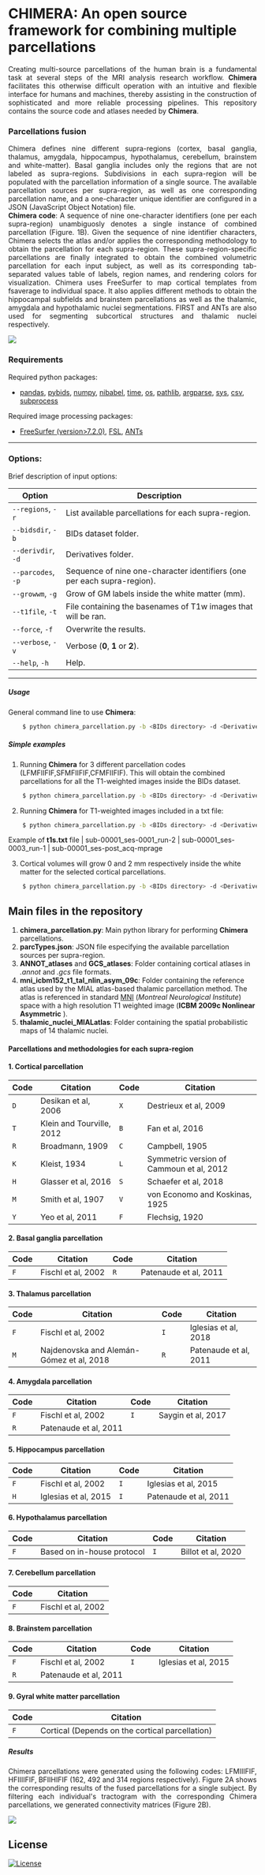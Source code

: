 # __CHIMERA__: An open source framework for combining multiple parcellations

<p align="justify">
Creating multi-source parcellations of the human brain is a fundamental task at several steps of the MRI analysis research workflow. <b>Chimera</b> facilitates this otherwise difficult operation with an intuitive and flexible interface for humans and machines, thereby assisting in the construction of sophisticated and more reliable processing pipelines.
This repository contains the source code and atlases needed by <b>Chimera</b>.
</p>

### Parcellations fusion
<p align="justify">
Chimera defines nine different supra-regions (cortex, basal ganglia, thalamus, amygdala, hippocampus, hypothalamus, cerebellum, brainstem and white-matter). Basal ganglia includes only the regions that are not labeled as supra-regions. Subdivisions in each supra-region will be populated with the parcellation information of a single source. The available parcellation sources per supra-region, as well as one corresponding parcellation name, and a one-character unique identifier are configured in a JSON (JavaScript Object Notation) file. <br>
<b>Chimera code</b>: A sequence of nine one-character identifiers (one per each supra-region) unambiguosly denotes a single instance of combined parcellation (Figure. 1B). Given the sequence of nine identifier characters, Chimera selects the atlas and/or applies the corresponding methodology to obtain the parcellation for each supra-region. These supra-region-specific parcellations are finally integrated to obtain the combined volumetric parcellation for each input subject, as well as its corresponding tab-separated values table of labels, region names, and rendering colors for visualization.
Chimera uses FreeSurfer to map cortical templates from fsaverage to individual space. It also applies different methods to obtain the hippocampal subfields and brainstem parcellations as well as the thalamic, amygdala and hypothalamic nuclei segmentations. FIRST and ANTs are also used for segmenting subcortical structures and thalamic nuclei respectively.
</p>

![](Figure1.png)

### Requirements
Required python packages: 
- [pandas], [pybids],  [numpy], [nibabel], [time], [os], [pathlib], [argparse], [sys], [csv], [subprocess]

Required image processing packages: 
- [FreeSurfer (version>7.2.0)], [FSL],  [ANTs] 
---

### Options:
Brief description of input options:

| Option | Description |
| ---------- | ------ |
| `--regions`, `-r` | List available parcellations for each supra-region.|
| `--bidsdir`, `-b` | BIDs dataset folder. |
| `--derivdir`, `-d` | Derivatives folder. |
| `--parcodes`, `-p` | Sequence of nine one-character identifiers (one per each supra-region). |
| `--growwm`, `-g` | Grow of GM labels inside the white matter (mm). |
| `--t1file`, `-t` | File containing the basenames of T1w images that will be ran. |
| `--force`, `-f` | Overwrite the results. |
| `--verbose`, `-v` | Verbose (**0**, **1** or **2**). |
| `--help`, `-h` | Help. |

***
##### Usage
General command line to use **Chimera**:
```sh
    $ python chimera_parcellation.py -b <BIDs directory> -d <Derivatives directory> -p <Chimera code>
```

##### Simple examples

1. Running **Chimera** for 3 different parcellation codes (LFMFIIFIF,SFMFIIFIF,CFMFIIFIF). This will obtain the combined parcellations for all the T1-weighted images inside the BIDs dataset.

```sh
    $ python chimera_parcellation.py -b <BIDs directory> -d <Derivatives directory> -p LFMFIIFIF,SFMFIIFIF,CFMFIIFI
```
2. Running **Chimera** for T1-weighted images included in a txt file: 

```sh
    $ python chimera_parcellation.py -b <BIDs directory> -d <Derivatives directory> -p LFMFIIFIF -t <t1s.txt>
```
Example of **t1s.txt** file
|   sub-00001_ses-0001_run-2
|   sub-00001_ses-0003_run-1
|   sub-00001_ses-post_acq-mprage

3. Cortical volumes will grow 0 and 2 mm respectively inside the white matter for the selected cortical parcellations. 
```sh
    $ python chimera_parcellation.py -b <BIDs directory> -d <Derivatives directory> -p LFMFIIFIF -g 0,2
```

## Main files in the repository
1. __chimera_parcellation.py__: Main python library for performing **Chimera** parcellations. 
2. __parcTypes.json__: JSON file especifying the available parcellation sources per supra-region.
3. **ANNOT_atlases** and **GCS_atlases**: Folder containing cortical atlases in *.annot* and *.gcs* file formats.
4. **mni_icbm152_t1_tal_nlin_asym_09c**: Folder containing the reference atlas used by the MIAL atlas-based thalamic parcellation method. The atlas is referenced in standard [MNI] (_Montreal Neurological Institute_) space with a high resolution T1 weighted image (__ICBM 2009c Nonlinear Asymmetric__ ). 
5. **thalamic_nuclei_MIALatlas**: Folder containing the spatial probabilistic maps of 14 thalamic nuclei.

#### Parcellations and methodologies for each supra-region
#### 1. Cortical parcellation
| Code | Citation |Code | Citation |
| ------ | ------ |----------- | ---------- |
|`D` | Desikan et al, 2006 | `X` | Destrieux et al, 2009 |
|`T` | Klein and Tourville, 2012|`B` | Fan et al, 2016 |
|`R` | Broadmann, 1909 |`C` | Campbell, 1905 |
|`K` | Kleist, 1934 |`L` | Symmetric version of Cammoun et al, 2012 |
|`H` | Glasser et al, 2016 |`S` | Schaefer et al, 2018 |
|`M` | Smith et al, 1907 |`V` | von Economo and Koskinas, 1925 |
|`Y` | Yeo et al, 2011 |`F` | Flechsig, 1920 |

#### 2. Basal ganglia parcellation
| Code | Citation |Code | Citation |
| ------ | ------ |----------- | ---------- |
|`F` | Fischl et al, 2002 |`R`| Patenaude et al, 2011 |

#### 3. Thalamus parcellation
| Code | Citation |Code | Citation |
| ------ | ------ |----------- | ---------- |
| `F` | Fischl et al, 2002 |`I`|  Iglesias et al, 2018|
|`M` | Najdenovska and Alemán-Gómez et al, 2018 |`R`| Patenaude et al, 2011|

#### 4. Amygdala parcellation
| Code | Citation |Code | Citation |
| ------ | ------ |----------- | ---------- |
|`F`| Fischl et al, 2002|`I`| Saygin et al, 2017|
|`R`| Patenaude et al, 2011

#### 5. Hippocampus parcellation
| Code | Citation |Code | Citation |
| ------ | ------ |----------- | ---------- |
|`F`| Fischl et al, 2002|`I`| Iglesias et al, 2015|
|`H`| Iglesias et al, 2015|`I`|Patenaude et al, 2011|

#### 6. Hypothalamus parcellation 
| Code | Citation |Code | Citation |
| ------ | ------ |----------- | ---------- |
|`F`| Based on in-house protocol|`I`| Billot et al, 2020|

#### 7. Cerebellum parcellation 
| Code | Citation |
| ------ | ------ |
|`F`| Fischl et al, 2002|

#### 8. Brainstem parcellation 
| Code | Citation |Code | Citation |
| ------ | ------ |----------- | ---------- |
|`F`| Fischl et al, 2002|`I`| Iglesias et al, 2015|
|`R`| Patenaude et al, 2011|

#### 9. Gyral white matter parcellation 
| Code | Citation |
| ------ | ------ |
|`F`| Cortical (Depends on the cortical parcellation)|

##### Results
<p align="justify">
Chimera parcellations were generated using the following codes: LFMIIIFIF, HFIIIIFIF, BFIIHIFIF (162, 492 and
314 regions respectively). Figure 2A shows the corresponding results of the fused parcellations for a single
subject. By filtering each individual's tractogram with the corresponding Chimera parcellations, we generated
connectivity matrices (Figure 2B).
</p>

![](Figure2.png)

## License
[![License](https://img.shields.io/badge/License-Apache_2.0-blue.svg)](https://opensource.org/licenses/Apache-2.0)

[FreeSurfer (version>7.2.0)]: <https://surfer.nmr.mgh.harvard.edu/>
[FSL]: <https://fsl.fmrib.ox.ac.uk/fsl/fslwiki>
[ANTs]: <http://stnava.github.io/ANTs/>
   [Nifti-1]: <https://www.nitrc.org/docman/view.php/26/204/TheNIfTI1Format2004.pdf>
   [MNI]: <https://www.bic.mni.mcgill.ca/ServicesAtlases/ICBM152NLin2009> 
   [subprocess]: <https://docs.python.org/3/library/subprocess.html>
   [numpy]:<https://numpy.org/>
   [nibabel]:<https://nipy.org/nibabel/>
   [time]:<https://docs.python.org/3/library/time.html>
   [os]:<https://docs.python.org/3/library/os.html>
   [pathlib]:<https://docs.python.org/3/library/pathlib.html>
   [argparse]:<https://docs.python.org/3/library/argparse.html>
   [sys]:<https://docs.python.org/3/library/sys.html>
   [csv]:<https://docs.python.org/3/library/csv.html>
   [pybids]:<https://bids-standard.github.io/pybids/>
   [pandas]:<https://pandas.pydata.org/>
   
 
